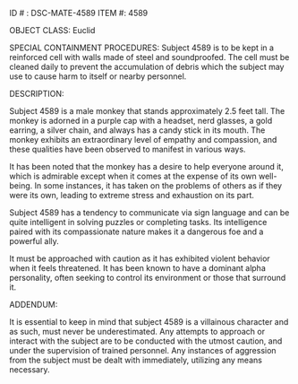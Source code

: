 ID # : DSC-MATE-4589
ITEM #: 4589

OBJECT CLASS: Euclid

SPECIAL CONTAINMENT PROCEDURES: Subject 4589 is to be kept in a reinforced cell with walls made of steel and soundproofed. The cell must be cleaned daily to prevent the accumulation of debris which the subject may use to cause harm to itself or nearby personnel.

DESCRIPTION: 

Subject 4589 is a male monkey that stands approximately 2.5 feet tall. The monkey is adorned in a purple cap with a headset, nerd glasses, a gold earring, a silver chain, and always has a candy stick in its mouth. The monkey exhibits an extraordinary level of empathy and compassion, and these qualities have been observed to manifest in various ways.

It has been noted that the monkey has a desire to help everyone around it, which is admirable except when it comes at the expense of its own well-being. In some instances, it has taken on the problems of others as if they were its own, leading to extreme stress and exhaustion on its part. 

Subject 4589 has a tendency to communicate via sign language and can be quite intelligent in solving puzzles or completing tasks. Its intelligence paired with its compassionate nature makes it a dangerous foe and a powerful ally.

It must be approached with caution as it has exhibited violent behavior when it feels threatened. It has been known to have a dominant alpha personality, often seeking to control its environment or those that surround it.

ADDENDUM:

It is essential to keep in mind that subject 4589 is a villainous character and as such, must never be underestimated. Any attempts to approach or interact with the subject are to be conducted with the utmost caution, and under the supervision of trained personnel. Any instances of aggression from the subject must be dealt with immediately, utilizing any means necessary.